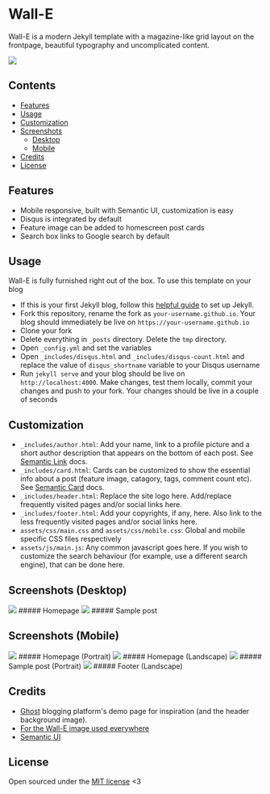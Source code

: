 # Wall-E

Wall-E is a modern Jekyll template with a magazine-like grid layout on the frontpage, beautiful typography and uncomplicated content. 

<img src="https://github.com/abhn/Wall-E/blob/master/tmp/desktop-post.png?raw=true">

## Contents

- [Features](#features)
- [Usage](#usage)
- [Customization](#customization)
- [Screenshots](#screenshots-desktop)
    - [Desktop](#screenshots-desktop)
    - [Mobile](#screenshots-mobile)
- [Credits](#credits)
- [License](#license)

## Features

- Mobile responsive, built with Semantic UI, customization is easy
- Disqus is integrated by default
- Feature image can be added to homescreen post cards
- Search box links to Google search by default

## Usage
Wall-E is fully furnished right out of the box. To use this template on your blog
- If this is your first Jekyll blog, follow this <a href="https://jekyllrb.com/docs/installation/">helpful guide</a> to set up Jekyll.
- Fork this repository, rename the fork as `your-username.github.io`. Your blog should immediately be live on `https://your-username.github.io`
- Clone your fork
- Delete everything in `_posts` directory. Delete the `tmp` directory.
- Open `_config.yml` and set the variables
- Open `_includes/disqus.html` and `_includes/disqus-count.html` and replace the value of `disqus_shortname` variable to your Disqus username
- Run `jekyll serve` and your blog should be live on `http://localhost:4000`. Make changes, test them locally, commit your changes and push to your fork. Your changes should be live in a couple of seconds

## Customization
- `_includes/author.html`: Add your name, link to a profile picture and a short author description that appears on the bottom of each post. See <a href="https://semantic-ui.com/views/item.html">Semantic Link</a> docs.
- `_includes/card.html`: Cards can be customized to show the essential info about a post (feature image, catagory, tags, comment count etc). See <a href="https://semantic-ui.com/views/card.html">Semantic Card</a> docs.
- `_includes/header.html`: Replace the site logo here. Add/replace frequently visited pages and/or social links here.
- `_includes/footer.html`: Add your copyrights, if any, here. Also link to the less frequently visited pages and/or social links here.
- `assets/css/main.css` and `assets/css/mobile.css`: Global and mobile specific CSS files respectively
- `assets/js/main.js`: Any common javascript goes here. If you wish to customize the search behaviour (for example, use a different search engine), that can be done here.

## Screenshots (Desktop)
<img src="https://github.com/abhn/Wall-E/blob/master/tmp/desktop.png?raw=true">
##### Homepage
<img src="https://github.com/abhn/Wall-E/blob/master/tmp/desktop-post.png?raw=true">
##### Sample post

## Screenshots (Mobile)
<img src="https://github.com/abhn/Wall-E/blob/master/tmp/mobile.png?raw=true">
##### Homepage (Portrait)
<img src="https://github.com/abhn/Wall-E/blob/master/tmp/mobile-landscape.png?raw=true">
##### Homepage (Landscape)
<img src="https://github.com/abhn/Wall-E/blob/master/tmp/mobile-post.png?raw=true">
##### Sample post (Portrait)
<img src="https://github.com/abhn/Wall-E/blob/master/tmp/mobile-landscape-footer.png?raw=true">
##### Footer (Landscape)


## Credits
- <a href="https://demo.ghost.io">Ghost</a> blogging platform's demo page for inspiration (and the header background image).
- <a href="http://www.jeanchristophebonis.com/">For the Wall-E image used everywhere</a>
- <a href="https://semantic-ui.com">Semantic UI</a>

## License

Open sourced under the [MIT license](LICENSE.md) <3
